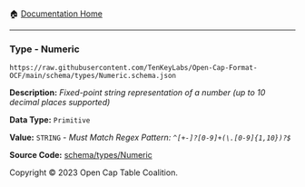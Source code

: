 :house: [Documentation Home](../../../README.md)

---

### Type - Numeric

`https://raw.githubusercontent.com/TenKeyLabs/Open-Cap-Format-OCF/main/schema/types/Numeric.schema.json`

**Description:** _Fixed-point string representation of a number (up to 10 decimal places supported)_

**Data Type:** `Primitive`

**Value:** `STRING` - _Must Match Regex Pattern: `^[+-]?[0-9]+(\.[0-9]{1,10})?$`_

**Source Code:** [schema/types/Numeric](../../../../schema/types/Numeric.schema.json)

Copyright © 2023 Open Cap Table Coalition.
